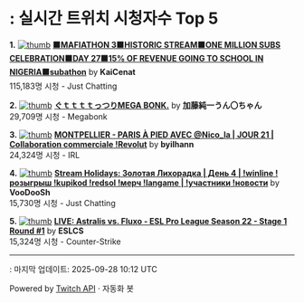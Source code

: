 # : 실시간 트위치 시청자수 Top 5

**1.** [![thumb](https://static-cdn.jtvnw.net/previews-ttv/live_user_kaicenat-320x180.jpg)](https://twitch.tv/KaiCenat)
**[🟧MAFIATHON 3🟧HISTORIC STREAM🟧ONE MILLION SUBS CELEBRATION🟧DAY 27🟧15% OF REVENUE GOING TO SCHOOL IN NIGERIA🟧subathon](https://twitch.tv/KaiCenat)** by **KaiCenat**<br>115,183명 시청  - Just Chatting

**2.** [![thumb](https://static-cdn.jtvnw.net/previews-ttv/live_user_kato_junichi0817-320x180.jpg)](https://twitch.tv/加藤純一うん〇ちゃん)
**[ぐｔｔｔｔっつりMEGA BONK.](https://twitch.tv/加藤純一うん〇ちゃん)** by **加藤純一うん〇ちゃん**<br>29,709명 시청  - Megabonk

**3.** [![thumb](https://static-cdn.jtvnw.net/previews-ttv/live_user_byilhann-320x180.jpg)](https://twitch.tv/byilhann)
**[MONTPELLIER - PARIS À PIED AVEC @Nico_la | JOUR 21 | Collaboration commerciale !Revolut](https://twitch.tv/byilhann)** by **byilhann**<br>24,324명 시청  - IRL

**4.** [![thumb](https://static-cdn.jtvnw.net/previews-ttv/live_user_voodoosh-320x180.jpg)](https://twitch.tv/VooDooSh)
**[Stream Holidays: Золотая Лихорадка | День 4 | !winline !розыгрыш !kupikod !redsol !мерч  !langame | !участники !новости](https://twitch.tv/VooDooSh)** by **VooDooSh**<br>15,730명 시청  - Just Chatting

**5.** [![thumb](https://static-cdn.jtvnw.net/previews-ttv/live_user_eslcs-320x180.jpg)](https://twitch.tv/ESLCS)
**[LIVE: Astralis vs. Fluxo - ESL Pro League Season 22 - Stage 1 Round #1](https://twitch.tv/ESLCS)** by **ESLCS**<br>15,324명 시청  - Counter-Strike


---
: 마지막 업데이트: 2025-09-28 10:12 UTC

Powered by [Twitch API](https://dev.twitch.tv/docs/api/reference) · 자동화 봇